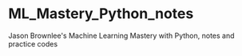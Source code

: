 # ML_Mastery_Python_notes
Jason Brownlee's Machine Learning Mastery with Python, notes and practice codes 
